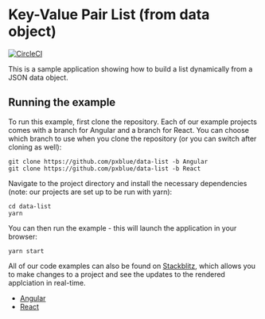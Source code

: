 # Key-Value Pair List (from data object)

[![CircleCI](https://circleci.com/gh/pxblue/data-list/tree/angular.svg?style=shield)](https://circleci.com/gh/pxblue/data-list/tree/angular)

This is a sample application showing how to build a list dynamically from a JSON data object.

## Running the example
To run this example, first clone the repository. Each of our example projects comes with a branch for Angular and a branch for React. You can choose which branch to use when you clone the repository (or you can switch after cloning as well):

```
git clone https://github.com/pxblue/data-list -b Angular
git clone https://github.com/pxblue/data-list -b React
```

Navigate to the project directory and install the necessary dependencies (note: our projects are set up to be run with yarn):

```
cd data-list
yarn
```

You can then run the example - this will launch the application in your browser:
```
yarn start
```

All of our code examples can also be found on [Stackblitz](http://www.stackblitz.com/@px-blue), which allows you to make changes to a project and see the updates to the rendered applciation in real-time.
- [Angular](https://stackblitz.com/edit/pxblue-data-list-angular)
- [React](https://stackblitz.com/edit/pxblue-data-list-react)
